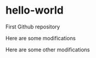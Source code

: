 # hello-world
First Github repository

Here are some modifications

Here are some other modifications
